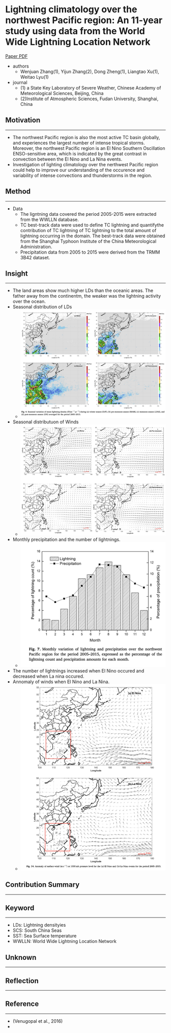 # Lightning climatology over the northwest Pacific region: An 11-year study using data from the World Wide Lightning Location Network

[Paper PDF](https://www.sciencedirect.com/science/article/pii/S0169809517311110?via%3Dihub)

- authors
  - Wenjuan Zhang(1),
      Yijun Zhang(2),
      Dong Zheng(1),
      Liangtao Xu(1),
      Weitao Lyu(1)
- journal
  - (1) a State Key Laboratory of Severe Weather, Chinese Academy of Meteorological Sciences, Beijing, China
  - (2)Institute of Atmospheric Sciences, Fudan University, Shanghai, China

## Motivation

---

- The northwest Pacific region is also the most active TC basin globally, and experiences the largest number of intense tropical storms. Moreover, the northwest Pacific region is an El Nino Southern Oscillation ENSO-sensitive area, which is indicated by the great contrast in convection between the El Nino and La Nina events.
- Investigation of lighting climatology over the nerthwest Pacific region could help to improve our understanding of the occurence and variability of intense convections and thunderstorms in the region.

## Method

---

- Data
  - The ligntning data covered the period 2005-2015 were extracted from the WWLLN database.
  - TC best-track data were used to define TC lightning and quantifythe contribution of TC lightning of TC lightning to the total amount of lightning occurring in the domain. The best-track data were obtained from the Shanghai Typhoon Institute of the China Meteorological Administration.
  - Precipitation data from 2005 to 2015 were derived from the TRMM 3B42 dataset.

## Insight

---

- The land areas show much higher LDs than the oceanic areas. The father away from the continentm, the weaker was the lightning activity over the ocean.
- Seasonal distribution of LDs
  - ![image](./seasonal_distribution_lds.png)
- Seasonal distributuon of Winds
  - ![image](./seasonal_distribution_wind.png)
- Monthly precipitation and the number of lightnings.
  - ![image](./monthly_rainfall_lightnings.png)
- The number of lightnings increased when El Nino occured and decreased when La nina occured.
- Annomaly of winds when El Nino and La Nina.
  - ![image](./wind_elnino_and_laninia.png)

## Contribution Summary

---

## Keyword

---

- LDs: Lightning densityies
- SCS: South China Seas
- SST: Sea Surface temperature
- WWLLN: World Wide Lightning Location Network

## Unknown

---

## Reflection

---

## Reference

---

- (Venugopal et al., 2016)
- 